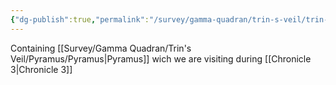 ```yaml
---
{"dg-publish":true,"permalink":"/survey/gamma-quadran/trin-s-veil/trin-s-veil/","tags":["Pyramus"]}
---
```




Containing [[Survey/Gamma Quadran/Trin's Veil/Pyramus/Pyramus\|Pyramus]] wich we are visiting during [[Chronicle 3\|Chronicle 3]]



